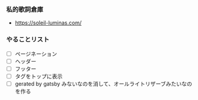 ### 私的歌詞倉庫

- https://soleil-luminas.com/

### やることリスト
- [ ] ページネーション
- [ ] ヘッダー
- [ ] フッター
- [ ] タグをトップに表示
- [ ] gerated by gatsby みないなのを消して、オールライトリザーブみたいなのを作る
